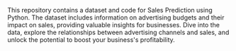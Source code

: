 This repository contains a dataset and code for Sales Prediction using Python. The dataset includes information on advertising budgets and their impact on sales, providing valuable insights for businesses. Dive into the data, explore the relationships between advertising channels and sales, and unlock the potential to boost your business's profitability.
